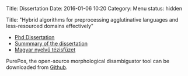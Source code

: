 Title: Dissertation
Date: 2016-01-06 10:20
Category: Menu
status: hidden


Title: "Hybrid algorithms for preprocessing agglutinative languages and less-resourced domains effectively"

* [Phd Dissertation](pdfs/thesis.pdf)
* [Summmary of the dissertation](pdfs/summary_en.pdf)
* [Magyar nyelvű tézisfüzet](pdfs/summary_hu.pdf)

PurePos, the open-source morphological disambiguator tool can be downloaded from [Github](https://github.com/ppke-nlpg/purepos).
